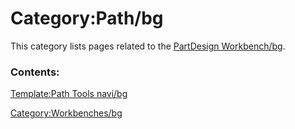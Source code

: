# Category:Path/bg
This category lists pages related to the [PartDesign Workbench/bg](PartDesign_Workbench/bg.md).

### Contents:

[Template:Path Tools navi/bg](Template:Path_Tools_navi/bg.md)

[Category:Workbenches/bg](Category:Workbenches/bg.md)
